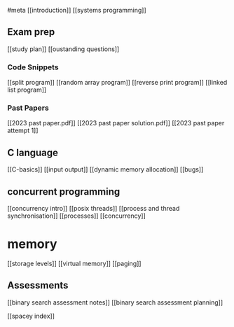 #meta
[[introduction]]
[[systems programming]]
## Exam prep
[[study plan]]
[[oustanding questions]]
### Code Snippets
[[split program]]
[[random array program]]
[[reverse print program]]
[[linked list program]]
### Past Papers
[[2023 past paper.pdf]]
[[2023 past paper solution.pdf]]
[[2023 past paper attempt 1]]
## C language
[[C-basics]]
[[input output]]
[[dynamic memory allocation]]
[[bugs]]
## concurrent programming
[[concurrency intro]]
[[posix threads]]
[[process and thread synchronisation]]
[[processes]]
[[concurrency]]
# memory
[[storage levels]]
[[virtual memory]]
[[paging]]
## Assessments
[[binary search assessment notes]]
[[binary search assessment planning]]

[[spacey index]]



